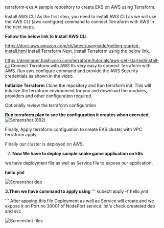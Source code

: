 terraform-eks
A sample repository to create EKS on AWS using Terraform.

Install AWS CLI
As the first step, you need to install AWS CLI as we will use the AWS CLI (aws configure) command to connect Terraform with AWS in the next steps.

**Follow the below link to Install AWS CLI**.

https://docs.aws.amazon.com/cli/latest/userguide/getting-started-install.html
Install Terraform
Next, Install Terraform using the below link.

https://developer.hashicorp.com/terraform/tutorials/aws-get-started/install-cli
Connect Terraform with AWS
Its very easy to connect Terraform with AWS. Run aws configure command and provide the AWS Security credentials as shown in the video.

**Initialize Terraform**
Clone the repository and Run terraform init. This will intialize the terraform environment for you and download the modules, providers and other configuration required.

Optionally review the terraform configuration

**Run terraform plan to see the configuration it creates when executed.**
![Screenshot (682)](https://github.com/saurabhjoshi8624/TerraformForEks/assets/119957235/53d10a58-8d8b-4967-bed6-ae2f74d7af83)


Finally, Apply terraform configuation to create EKS cluster with VPC
terraform apply

Finally our cluster is deployed on AWS.

2. **Now We have to deploy sample snake game application on k8s**
   
we have deployment file as well as Service file to expose our application,

**hello.yml**

![Screenshot dep](https://github.com/saurabhjoshi8624/TerraformForEks/assets/119957235/ea54741f-ad40-43e3-92ae-b36f1687b8f6)

**3.Then we have command to apply using**
'''
kubectl apply -f hello.yml

'''
After appying this file Deployment as well as Service will create and we expose it on Port no 30001 of NodePort service.
let's check createted dep and svc

![Screenshot files](https://github.com/saurabhjoshi8624/TerraformForEks/assets/119957235/cb87e19a-25e4-4905-9ae4-44b181666835)








